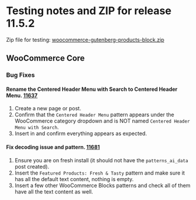 # Testing notes and ZIP for release 11.5.2

Zip file for testing: [woocommerce-gutenberg-products-block.zip](https://github.com/woocommerce/woocommerce-blocks/files/13300708/woocommerce-gutenberg-products-block.zip)

## WooCommerce Core

### Bug Fixes

#### Rename the Centered Header Menu with Search to Centered Header Menu. [11637](https://github.com/woocommerce/woocommerce-blocks/pull/11637)

1. Create a new page or post.
2. Confirm that the `Centered Header Menu` pattern appears under the WooCommerce category dropdown and is NOT named `Centered Header Menu with Search`.
3. Insert in and confirm everything appears as expected.

#### Fix decoding issue and pattern. [11681](https://github.com/woocommerce/woocommerce-blocks/pull/11681)

1. Ensure you are on fresh install (it should not have the `patterns_ai_data` post created).
2. Insert the `Featured Products: Fresh & Tasty` pattern and make sure it has all the default text content, nothing is empty.
3. Insert a few other WooCommerce Blocks patterns and check all of them have all the text content as well.
